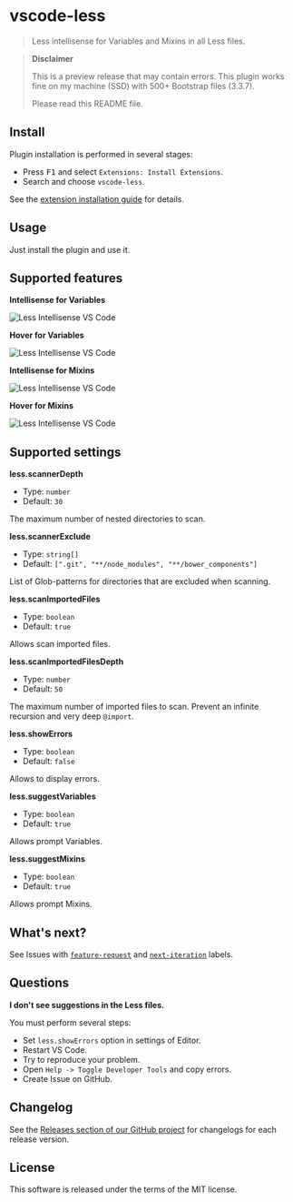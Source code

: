 # vscode-less

> Less intellisense for Variables and Mixins in all Less files.

> **Disclaimer**
>
> This is a preview release that may contain errors. This plugin works fine on my machine (SSD) with 500+ Bootstrap files (3.3.7).
>
> Please read this README file.

## Install

Plugin installation is performed in several stages:

  * Press <kbd>F1</kbd> and select `Extensions: Install Extensions`.
  * Search and choose `vscode-less`.

See the [extension installation guide](https://code.visualstudio.com/docs/editor/extension-gallery) for details.

## Usage

Just install the plugin and use it.

## Supported features

**Intellisense for Variables**

![Less Intellisense VS Code](https://cloud.githubusercontent.com/assets/7034281/19413624/2d794d5a-933b-11e6-837d-66b86e873004.png)

**Hover for Variables**

![Less Intellisense VS Code](https://cloud.githubusercontent.com/assets/7034281/19413666/40bc63c4-933c-11e6-92c7-3f5ed0cf0d3d.png)

**Intellisense for Mixins**

![Less Intellisense VS Code](https://cloud.githubusercontent.com/assets/7034281/19413672/795d40fe-933c-11e6-919d-de14532ee49a.png)

**Hover for Mixins**

![Less Intellisense VS Code](https://cloud.githubusercontent.com/assets/7034281/19413681/a3789ed8-933c-11e6-81ea-0fd853bb5a00.png)

## Supported settings

**less.scannerDepth**

  * Type: `number`
  * Default: `30`

The maximum number of nested directories to scan.

**less.scannerExclude**

  * Type: `string[]`
  * Default: `[".git", "**/node_modules", "**/bower_components"]`

List of Glob-patterns for directories that are excluded when scanning.

**less.scanImportedFiles**

  * Type: `boolean`
  * Default: `true`

Allows scan imported files.

**less.scanImportedFilesDepth**

  * Type: `number`
  * Default: `50`

The maximum number of imported files to scan. Prevent an infinite recursion and very deep `@import`.

**less.showErrors**

  * Type: `boolean`
  * Default: `false`

Allows to display errors.

**less.suggestVariables**

  * Type: `boolean`
  * Default: `true`

Allows prompt Variables.

**less.suggestMixins**

  * Type: `boolean`
  * Default: `true`

Allows prompt Mixins.

## What's next?

See Issues with [`feature-request`](https://github.com/mrmlnc/vscode-less/issues?q=is%3Aissue+is%3Aopen+label%3Afeature-request) and [`next-iteration`](https://github.com/mrmlnc/vscode-less/issues?q=is%3Aissue+is%3Aopen+label%3Anext-iteration) labels.

## Questions

**I don't see suggestions in the Less files.**

You must perform several steps:

  * Set `less.showErrors` option in settings of Editor.
  * Restart VS Code.
  * Try to reproduce your problem.
  * Open `Help -> Toggle Developer Tools` and copy errors.
  * Create Issue on GitHub.

## Changelog

See the [Releases section of our GitHub project](https://github.com/mrmlnc/vscode-less/releases) for changelogs for each release version.

## License

This software is released under the terms of the MIT license.

